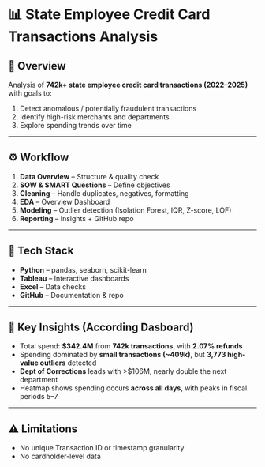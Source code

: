# 📊 State Employee Credit Card Transactions Analysis

## 📌 Overview
Analysis of **742k+ state employee credit card transactions (2022–2025)** with goals to:  
1. Detect anomalous / potentially fraudulent transactions  
2. Identify high-risk merchants and departments  
3. Explore spending trends over time  

---

## ⚙️ Workflow
1. **Data Overview** – Structure & quality check  
2. **SOW & SMART Questions** – Define objectives  
3. **Cleaning** – Handle duplicates, negatives, formatting  
4. **EDA** – Overview Dashboard  
5. **Modeling** – Outlier detection (Isolation Forest, IQR, Z-score, LOF)  
6. **Reporting** – Insights + GitHub repo  

---

## 🚀 Tech Stack
- **Python** – pandas, seaborn, scikit-learn  
- **Tableau** – Interactive dashboards  
- **Excel** – Data checks  
- **GitHub** – Documentation & repo  

---

## 📌 Key Insights (According Dasboard)
- Total spend: **$342.4M** from **742k transactions**, with **2.07% refunds**  
- Spending dominated by **small transactions (~409k)**, but **3,773 high-value outliers** detected  
- **Dept of Corrections** leads with >$106M, nearly double the next department  
- Heatmap shows spending occurs **across all days**, with peaks in fiscal periods 5–7    

---

## ⚠️ Limitations
- No unique Transaction ID or timestamp granularity  
- No cardholder-level data  

